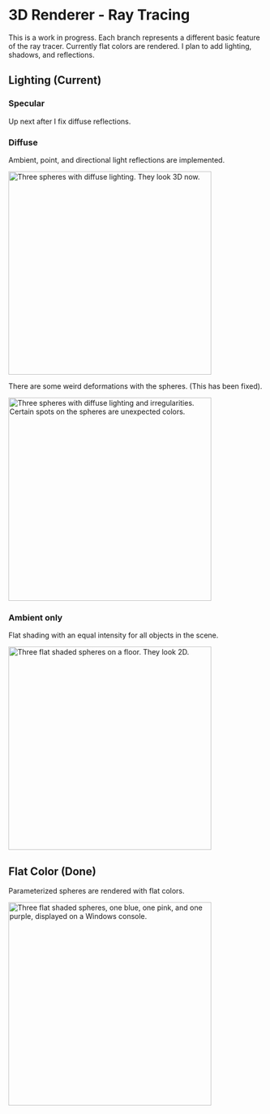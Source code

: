 # 3D Renderer - Ray Tracing
This is a work in progress. Each branch represents a different basic feature of the ray tracer. Currently flat colors are rendered. I plan to add lighting, shadows, and reflections.

## Lighting (Current)

### Specular 
Up next after I fix diffuse reflections. 

### Diffuse
Ambient, point, and directional light reflections are implemented. 

<img width="400" alt="Three spheres with diffuse lighting. They look 3D now." src="https://user-images.githubusercontent.com/74445404/226056722-219a84e7-3642-4a58-9305-8df862eaae81.png">

There are some weird deformations with the spheres. (This has been fixed). 

<img width="400" alt="Three spheres with diffuse lighting and irregularities. Certain spots on the spheres are unexpected colors." src="https://user-images.githubusercontent.com/74445404/225863027-b5810131-a25b-4c0c-a792-f445967d8d31.png">

### Ambient only 
Flat shading with an equal intensity for all objects in the scene. 

<img width="400" alt="Three flat shaded spheres on a floor. They look 2D." src="https://user-images.githubusercontent.com/74445404/225862524-725356ea-92eb-4f33-9cd5-562a88333dfc.png">

## Flat Color (Done)
Parameterized spheres are rendered with flat colors. 

<img width="400" alt="Three flat shaded spheres, one blue, one pink, and one purple, displayed on a Windows console." src="https://user-images.githubusercontent.com/74445404/225229690-5caf386b-8999-445a-b5bb-bc3540a1ee8d.png">
